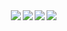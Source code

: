 
   
<img align="right" src="https://github.com/silvana-rozaes/DIO/blob/master/imagens/DP02%20-Vis%C3%A3o%20Computacional/05.png" width=""/> 

<img align="right" src="https://github.com/silvana-rozaes/DIO/blob/master/imagens/DP02%20-Vis%C3%A3o%20Computacional/02.png" width=""/> 
 
<img align="right" src="https://github.com/silvana-rozaes/DIO/blob/master/imagens/DP02%20-Vis%C3%A3o%20Computacional/03.png" width=""/> 
  
<img align="right" src="https://github.com/silvana-rozaes/DIO/blob/master/imagens/DP02%20-Vis%C3%A3o%20Computacional/04.png" width=""/> 


